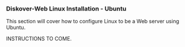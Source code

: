 ### Diskover-Web Linux Installation - Ubuntu

This section will cover how to configure Linux to be a Web server using Ubuntu.

INSTRUCTIONS TO COME.
